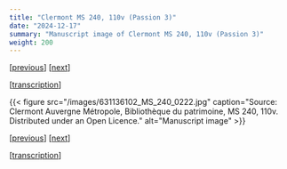 ```yaml
---
title: "Clermont MS 240, 110v (Passion 3)"
date: "2024-12-17"
summary: "Manuscript image of Clermont MS 240, 110v (Passion 3)"
weight: 200
---
```


\[[previous](/docs/ms240-110r)\] \[[next](/docs/ms240-111r)\] 

\[[transcription](/docs/passion)\]

{{< figure src="/images/631136102_MS_240_0222.jpg" caption="Source: Clermont Auvergne Métropole, Bibliothèque du patrimoine, MS 240, 110v. Distributed under an Open Licence." alt="Manuscript image" >}}

\[[previous](/docs/ms240-110r)\] \[[next](/docs/ms240-111r)\]

\[[transcription](/docs/passion)\]

